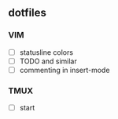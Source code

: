 ## dotfiles

### VIM
- [ ] statusline colors
- [ ] TODO and similar
- [ ] commenting in insert-mode

### TMUX
- [ ] start



